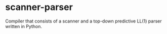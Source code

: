 # scanner-parser
Compiler that consists of a scanner and a top-down predictive LL(1) parser written in Python.
